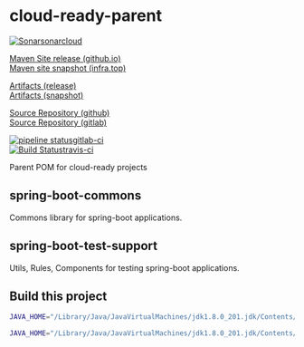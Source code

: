 # cloud-ready-parent

[![Sonar](https://sonarcloud.io/api/project_badges/measure?project=top.infra%3Acloud-ready-parent&metric=alert_status)sonarcloud](https://sonarcloud.io/dashboard?id=top.infra%3Acloud-ready-parent)  

[Maven Site release (github.io)](https://cloud-ready.github.io/cloud-ready/release/build-docker/cloud-ready-parent/index.html)  
[Maven site snapshot (infra.top)](https://maven-site.infra.top/cloud-ready/snapshot/staging/build-docker/cloud-ready-parent/index.html)  

[Artifacts (release)](https://oss.sonatype.org/content/repositories/releases/top/infra/cloud-ready-parent/)  
[Artifacts (snapshot)](https://oss.sonatype.org/content/repositories/snapshots/top/infra/cloud-ready-parent/)  

[Source Repository (github)](https://github.com/cloud-ready/cloud-ready-parent/tree/develop)  
[Source Repository (gitlab)](https://gitlab.com/gitlab-cloud-ready/cloud-ready-parent/tree/develop)  

[![pipeline status](https://gitlab.com/gitlab-cloud-ready/cloud-ready-parent/badges/develop/pipeline.svg)gitlab-ci](https://gitlab.com/gitlab-cloud-ready/cloud-ready-parent/pipelines)  
[![Build Status](https://travis-ci.org/cloud-ready/cloud-ready-parent.svg?branch=develop)travis-ci](https://travis-ci.org/cloud-ready/cloud-ready-parent)  


Parent POM for cloud-ready projects


## spring-boot-commons

Commons library for spring-boot applications.


## spring-boot-test-support

Utils, Rules, Components for testing spring-boot applications.

## Build this project

```bash
JAVA_HOME="/Library/Java/JavaVirtualMachines/jdk1.8.0_201.jdk/Contents/Home" mvn clean package spotbugs:spotbugs spotbugs:check

JAVA_HOME="/Library/Java/JavaVirtualMachines/jdk1.8.0_201.jdk/Contents/Home" mvn help:active-profiles clean install
```
